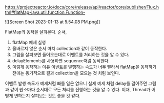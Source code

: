 
https://projectreactor.io/docs/core/release/api/reactor/core/publisher/Flux.html#flatMap-java.util.function.Function-

![[Screen Shot 2023-01-13 at 5.54.08 PM.png]]

FlatMap의 동작을 살펴본다.
순서,
1. flatMap 예제 실행
2. 올바르지 않은 순서 마치 collection과 같이 동작한다.
3. 그림을 살펴보면 들어오는대로 이벤트를 처리하는 것을 알 수 있다.
4. delayElements를 사용하면 sequence처럼 동작한다.
5. 이렇게 동작하는 이유
이벤트를 발행하는 속도가 너무 빨라서 flatMap을 동작하기 전에는 동기적으로 결과 collection을 모으는 것 처럼 보인다.

이벤트 발행 속도가 예제처럼 빠를 일은 없으니 실제 예제 처럼 delay를 걸어주면 그림과 같이 원소마다 순서대로 모든 처리를 진행하는 것을 알 수 있다. 이때, Thread가 어떻게 변하는지 살펴보는 것도 좋을 것 같다.